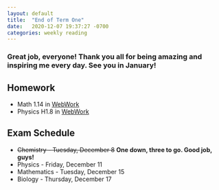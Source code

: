 ```yaml
---
layout: default
title:  "End of Term One"
date:   2020-12-07 19:37:27 -0700
categories: weekly reading
---
```


### Great job, everyone! Thank you all for being amazing and inspiring me every day. See you in January!

## Homework
- Math 1.14 in [WebWork](https://webwork.elearning.ubc.ca/webwork2/2020W1-2_SCIE_010_001/)
- Physics H1.8 in [WebWork](https://webwork.elearning.ubc.ca/webwork2/2020W1-2_SCIE_010_001/)

## Exam Schedule
- ~~Chemistry - Tuesday, December 8~~ **One down, three to go. Good job, guys!**
- Physics - Friday, December 11
- Mathematics - Tuesday, December 15
- Biology - Thursday, December 17
